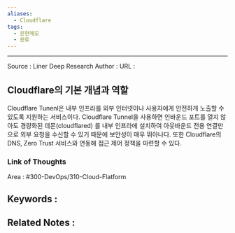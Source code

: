 ```yaml
---
aliases:
  - Cloudflare
tags:
  - 문헌메모
  - 완료
---
```



---


Source : Liner Deep Research
Author : 
URL :

## Cloudflare의 기본 개념과 역할
Cloudflare Tunenl은 내부 인프라를 외부 인터넷이나 사용자에게 안전하게 노출할 수 있도록 지원하는 서비스이다.
Cloudflare Tunnel을 사용하면 인바운드 포트를 열지 않아도 경량화된 데몬(cloudflared) 를 내부 인프라에 설치하여 아웃바운드 전용 연결만으로 외부 요청을 수신할 수 있기 때문에 보안성이 매우 뛰아나다. 또한 Cloudflare의 DNS, Zero Trust 서비스와 연동해 접근 제어 정책을 마련할 수 있다.

### Link of Thoughts
Area : #300-DevOps/310-Cloud-Flatform 

Keywords :
- 

Related Notes : 
- 